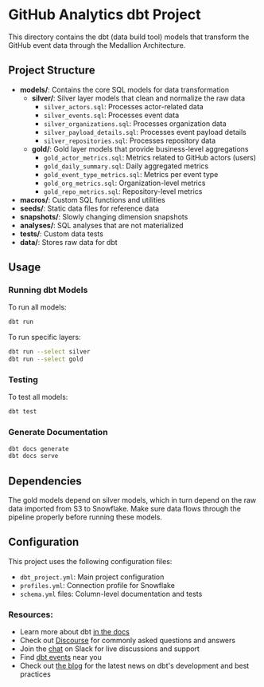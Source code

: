 # GitHub Analytics dbt Project

This directory contains the dbt (data build tool) models that transform the GitHub event data through the Medallion Architecture.

## Project Structure

- **models/**: Contains the core SQL models for data transformation
  - **silver/**: Silver layer models that clean and normalize the raw data
    - `silver_actors.sql`: Processes actor-related data
    - `silver_events.sql`: Processes event data
    - `silver_organizations.sql`: Processes organization data
    - `silver_payload_details.sql`: Processes event payload details
    - `silver_repositories.sql`: Processes repository data
  - **gold/**: Gold layer models that provide business-level aggregations
    - `gold_actor_metrics.sql`: Metrics related to GitHub actors (users)
    - `gold_daily_summary.sql`: Daily aggregated metrics
    - `gold_event_type_metrics.sql`: Metrics per event type
    - `gold_org_metrics.sql`: Organization-level metrics
    - `gold_repo_metrics.sql`: Repository-level metrics
- **macros/**: Custom SQL functions and utilities
- **seeds/**: Static data files for reference data
- **snapshots/**: Slowly changing dimension snapshots
- **analyses/**: SQL analyses that are not materialized
- **tests/**: Custom data tests
- **data/**: Stores raw data for dbt

## Usage

### Running dbt Models

To run all models:
```bash
dbt run
```

To run specific layers:
```bash
dbt run --select silver
dbt run --select gold
```

### Testing

To test all models:
```bash
dbt test
```

### Generate Documentation

```bash
dbt docs generate
dbt docs serve
```

## Dependencies

The gold models depend on silver models, which in turn depend on the raw data imported from S3 to Snowflake. Make sure data flows through the pipeline properly before running these models.

## Configuration

This project uses the following configuration files:
- `dbt_project.yml`: Main project configuration
- `profiles.yml`: Connection profile for Snowflake
- `schema.yml` files: Column-level documentation and tests

### Resources:
- Learn more about dbt [in the docs](https://docs.getdbt.com/docs/introduction)
- Check out [Discourse](https://discourse.getdbt.com/) for commonly asked questions and answers
- Join the [chat](https://community.getdbt.com/) on Slack for live discussions and support
- Find [dbt events](https://events.getdbt.com) near you
- Check out [the blog](https://blog.getdbt.com/) for the latest news on dbt's development and best practices
